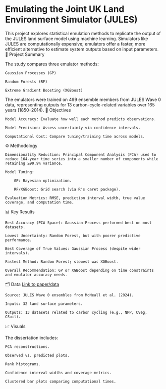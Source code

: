 # Emulating the Joint UK Land Environment Simulator (JULES)

This project explores statistical emulation methods to replicate the output of the JULES land surface model using machine learning. Simulators like JULES are computationally expensive; emulators offer a faster, more efficient alternative to estimate system outputs based on input parameters.
📌 Project Summary

The study compares three emulator methods:

    Gaussian Processes (GP)

    Random Forests (RF)

    Extreme Gradient Boosting (XGBoost)

The emulators were trained on 499 ensemble members from JULES Wave 0 data, representing outputs for 13 carbon-cycle-related variables over 165 years (1850–2014).
🧠 Objectives

    Model Accuracy: Evaluate how well each method predicts observations.

    Model Precision: Assess uncertainty via confidence intervals.

    Computational Cost: Compare tuning/training time across models.

⚙ Methodology

    Dimensionality Reduction: Principal Component Analysis (PCA) used to reduce 164-year time series into a smaller number of components while retaining ≥99.9% variance.

    Model Tuning:

        GP: Bayesian optimization.

        RF/XGBoost: Grid search (via R's caret package).

    Evaluation Metrics: RMSE, prediction interval width, true value coverage, and computation time.

📊 Key Results

    Best Accuracy (PCA Space): Gaussian Process performed best on most datasets.

    Lowest Uncertainty: Random Forest, but with poorer predictive performance.

    Best Coverage of True Values: Gaussian Process (despite wider intervals).

    Fastest Method: Random Forest; slowest was XGBoost.

    Overall Recommendation: GP or XGBoost depending on time constraints and emulator accuracy needs.

🗂 Data
[Link to paper/data](https://gmd.copernicus.org/articles/17/1059/2024/)

    Source: JULES Wave 0 ensembles from McNeall et al. (2024). 

    Inputs: 32 land surface parameters.

    Outputs: 13 datasets related to carbon cycling (e.g., NPP, CVeg, CSoil).

📈 Visuals

The dissertation includes:

    PCA reconstructions.

    Observed vs. predicted plots.

    Rank histograms.

    Confidence interval widths and coverage metrics.

    Clustered bar plots comparing computational times.
